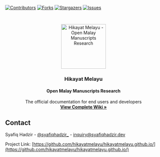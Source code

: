 <!-- PROJECT SHIELDS -->
<!--
*** I'm using markdown "reference style" links for readability.
*** Reference links are enclosed in brackets [ ] instead of parentheses ( ).
*** See the bottom of this document for the declaration of the reference variables
*** for contributors-url, forks-url, etc. This is an optional, concise syntax you may use.
*** https://www.markdownguide.org/basic-syntax/#reference-style-links
-->
[![Contributors][contributors-shield]][contributors-url]
[![Forks][forks-shield]][forks-url]
[![Stargazers][stars-shield]][stars-url]
[![Issues][issues-shield]][issues-url]


<!-- PROJECT LOGO -->
<br />
<p align="center">
  <a href="https://github.com/hikayatmelayu/hikayatmelayu.github.io">
    <img src="https://hikayatmelayu.github.io/icon.png"
         alt="Hikayat Melayu - Open Malay Manuscripts Research"
         title="Hikayat Melayu - Open Malay Manuscripts Research"
         height="144" />
  </a>

  <h3 align="center">Hikayat Melayu</h3>
  <h4 align="center">Open Malay Manuscripts Research</h4>

  <p align="center">
    The official documentation for end users and developers
    <br />
    <a href="https://hikayatmelayu.github.io/"><strong>View Complete Wiki »</strong></a>
    <br />
  </p>
</p>


<!-- CONTACT -->
## Contact

Syafiq Hadzir - [@syafiqhadzir_](https://twitter.com/syafiqhadzir_) - inquiry@syafiqhadzir.dev

Project Link: [https://github.com/hikayatmelayu/hikayatmelayu.github.io/](https://github.com/hikayatmelayu/hikayatmelayu.github.io/)



<!-- MARKDOWN LINKS & IMAGES -->
<!-- https://www.markdownguide.org/basic-syntax/#reference-style-links -->
[contributors-shield]: https://img.shields.io/github/contributors/hikayatmelayu/hikayatmelayu.github.io.svg?style=flat-square
[contributors-url]: https://github.com/hikayatmelayu/hikayatmelayu.github.io/graphs/contributors
[forks-shield]: https://img.shields.io/github/forks/hikayatmelayu/hikayatmelayu.github.io.svg?style=flat-square
[forks-url]: https://github.com/hikayatmelayu/hikayatmelayu.github.io/network/members
[stars-shield]: https://img.shields.io/github/stars/hikayatmelayu/hikayatmelayu.github.io.svg?style=flat-square
[stars-url]: https://github.com/hikayatmelayu/hikayatmelayu.github.io/stargazers
[issues-shield]: https://img.shields.io/github/issues/hikayatmelayu/hikayatmelayu.github.io.svg?style=flat-square
[issues-url]: https://github.com/hikayatmelayu/hikayatmelayu.github.io/issues
